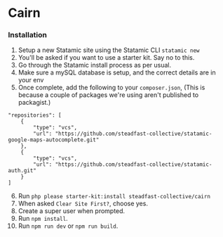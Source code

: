 # Cairn

### Installation
1. Setup a new Statamic site using the Statamic CLI `statamic new`
2. You'll be asked if you want to use a starter kit. Say no to this.
3. Go through the Statamic install process as per usual.
4. Make sure a mySQL database is setup, and the correct details are in your env
5. Once complete, add the following to your `composer.json`, (This is because a couple of packages we're using aren't published to packagist.)
```
"repositories": [
    {
        "type": "vcs",
        "url": "https://github.com/steadfast-collective/statamic-google-maps-autocomplete.git"
    },
    {
        "type": "vcs",
        "url": "https://github.com/steadfast-collective/statamic-auth.git"
    }
]
```
6. Run `php please starter-kit:install steadfast-collective/cairn`
7. When asked `Clear Site First?`, choose yes.
8. Create a super user when prompted. 
9. Run `npm install`.
10. Run `npm run dev` or `npm run build`.
